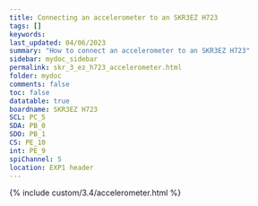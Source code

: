```yaml
---
title: Connecting an accelerometer to an SKR3EZ H723
tags: []
keywords: 
last_updated: 04/06/2023
summary: "How to connect an accelerometer to an SKR3EZ H723"
sidebar: mydoc_sidebar
permalink: skr_3_ez_h723_accelerometer.html
folder: mydoc
comments: false
toc: false
datatable: true
boardname: SKR3EZ H723
SCL: PC_5
SDA: PB_0
SDO: PB_1
CS: PE_10
int: PE_9
spiChannel: 5
location: EXP1 header
---
```


{% include custom/3.4/accelerometer.html %}
